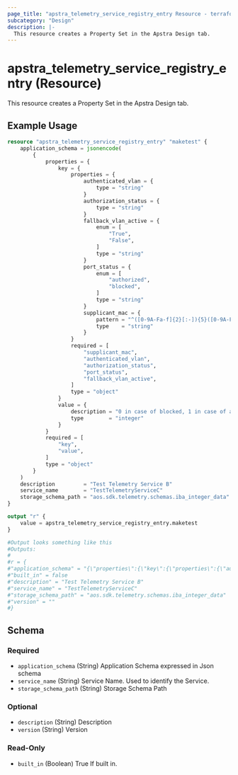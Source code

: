 ```yaml
---
page_title: "apstra_telemetry_service_registry_entry Resource - terraform-provider-apstra"
subcategory: "Design"
description: |-
  This resource creates a Property Set in the Apstra Design tab.
---
```


# apstra_telemetry_service_registry_entry (Resource)

This resource creates a Property Set in the Apstra Design tab.


## Example Usage

```terraform
resource "apstra_telemetry_service_registry_entry" "maketest" {
	application_schema = jsonencode(
		{
			properties = {
				key = {
					properties = {
						authenticated_vlan = {
							type = "string"
						}
						authorization_status = {
							type = "string"
						}
						fallback_vlan_active = {
							enum = [
								"True",
								"False",
							]
							type = "string"
						}
						port_status = {
							enum = [
								"authorized",
								"blocked",
							]
							type = "string"
						}
						supplicant_mac = {
							pattern = "^([0-9A-Fa-f]{2}[:-]){5}([0-9A-Fa-f]{2})$"
							type    = "string"
						}
					}
					required = [
						"supplicant_mac",
						"authenticated_vlan",
						"authorization_status",
						"port_status",
						"fallback_vlan_active",
					]
					type = "object"
				}
				value = {
					description = "0 in case of blocked, 1 in case of authorized"
					type        = "integer"
				}
			}
			required = [
				"key",
				"value",
			]
			type = "object"
		}
	)
	description         = "Test Telemetry Service B"
	service_name        = "TestTelemetryServiceC"
	storage_schema_path = "aos.sdk.telemetry.schemas.iba_integer_data"
}

output "r" {
	value = apstra_telemetry_service_registry_entry.maketest
}

#Output looks something like this
#Outputs:
#
#r = {
#"application_schema" = "{\"properties\":{\"key\":{\"properties\":{\"authenticated_vlan\":{\"type\":\"string\"},\"authorization_status\":{\"type\":\"string\"},\"fallback_vlan_active\":{\"enum\":[\"True\",\"False\"],\"type\":\"string\"},\"port_status\":{\"enum\":[\"authorized\",\"blocked\"],\"type\":\"string\"},\"supplicant_mac\":{\"pattern\":\"^([0-9A-Fa-f]{2}[:-]){5}([0-9A-Fa-f]{2})$\",\"type\":\"string\"}},\"required\":[\"supplicant_mac\",\"authenticated_vlan\",\"authorization_status\",\"port_status\",\"fallback_vlan_active\"],\"type\":\"object\"},\"value\":{\"description\":\"0 in case of blocked, 1 in case of authorized\",\"type\":\"integer\"}},\"required\":[\"key\",\"value\"],\"type\":\"object\"}"
#"built_in" = false
#"description" = "Test Telemetry Service B"
#"service_name" = "TestTelemetryServiceC"
#"storage_schema_path" = "aos.sdk.telemetry.schemas.iba_integer_data"
#"version" = ""
#}
```

<!-- schema generated by tfplugindocs -->
## Schema

### Required

- `application_schema` (String) Application Schema expressed in Json schema
- `service_name` (String) Service Name. Used to identify the Service.
- `storage_schema_path` (String) Storage Schema Path

### Optional

- `description` (String) Description
- `version` (String) Version

### Read-Only

- `built_in` (Boolean) True If built in.



